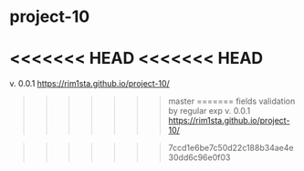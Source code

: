 # project-10
<<<<<<< HEAD
<<<<<<< HEAD
=======
v. 0.0.1
https://rim1sta.github.io/project-10/
>>>>>>> master
=======
fields validation by regular exp
v. 0.0.1
https://rim1sta.github.io/project-10/

>>>>>>> 7ccd1e6be7c50d22c188b34ae4e30dd6c96e0f03
